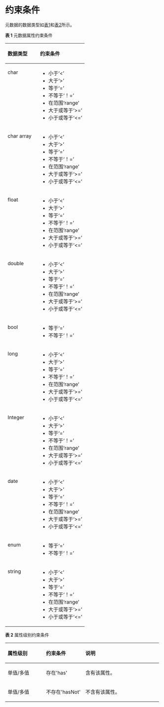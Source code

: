 # 约束条件<a name="ges_03_0072"></a>

元数据的数据类型如[表1](#table4745705017248)和[表2](#table62101184195722)所示。

**表 1**  元数据属性约束条件

<a name="table4745705017248"></a>
<table><thead align="left"><tr id="row3764242917248"><th class="cellrowborder" valign="top" width="40.79%" id="mcps1.2.3.1.1"><p id="p6091470817248"><a name="p6091470817248"></a><a name="p6091470817248"></a>数据类型</p>
</th>
<th class="cellrowborder" valign="top" width="59.209999999999994%" id="mcps1.2.3.1.2"><p id="p3514434317248"><a name="p3514434317248"></a><a name="p3514434317248"></a>约束条件</p>
</th>
</tr>
</thead>
<tbody><tr id="row4786363317248"><td class="cellrowborder" valign="top" width="40.79%" headers="mcps1.2.3.1.1 "><p id="p5174903517248"><a name="p5174903517248"></a><a name="p5174903517248"></a>char</p>
</td>
<td class="cellrowborder" valign="top" width="59.209999999999994%" headers="mcps1.2.3.1.2 "><a name="ul38075442174833"></a><a name="ul38075442174833"></a><ul id="ul38075442174833"><li>小于‘&lt;’</li><li>大于‘&gt;’</li><li>等于‘=’</li><li>不等于‘！=’</li><li>在范围‘range’</li><li>大于或等于‘&gt;=’</li><li>小于或等于‘&lt;=’</li></ul>
</td>
</tr>
<tr id="row3694914817496"><td class="cellrowborder" valign="top" width="40.79%" headers="mcps1.2.3.1.1 "><p id="p4009097917496"><a name="p4009097917496"></a><a name="p4009097917496"></a>char array</p>
</td>
<td class="cellrowborder" valign="top" width="59.209999999999994%" headers="mcps1.2.3.1.2 "><a name="ul2514903417520"></a><a name="ul2514903417520"></a><ul id="ul2514903417520"><li>小于‘&lt;’</li><li>大于‘&gt;’</li><li>等于‘=’</li><li>不等于‘！=’</li><li>在范围‘range’</li><li>大于或等于‘&gt;=’</li><li>小于或等于‘&lt;=’</li></ul>
</td>
</tr>
<tr id="row5534667517527"><td class="cellrowborder" valign="top" width="40.79%" headers="mcps1.2.3.1.1 "><p id="p5389568917527"><a name="p5389568917527"></a><a name="p5389568917527"></a>float</p>
</td>
<td class="cellrowborder" valign="top" width="59.209999999999994%" headers="mcps1.2.3.1.2 "><a name="ul61280111185031"></a><a name="ul61280111185031"></a><ul id="ul61280111185031"><li>小于‘&lt;’</li><li>大于‘&gt;’</li><li>等于‘=’</li><li>不等于‘！=’</li><li>在范围‘range’</li><li>大于或等于‘&gt;=’</li><li>小于或等于‘&lt;=’</li></ul>
</td>
</tr>
<tr id="row13396018185043"><td class="cellrowborder" valign="top" width="40.79%" headers="mcps1.2.3.1.1 "><p id="p11335648185043"><a name="p11335648185043"></a><a name="p11335648185043"></a>double</p>
</td>
<td class="cellrowborder" valign="top" width="59.209999999999994%" headers="mcps1.2.3.1.2 "><a name="ul37441370185059"></a><a name="ul37441370185059"></a><ul id="ul37441370185059"><li>小于‘&lt;’</li><li>大于‘&gt;’</li><li>等于‘=’</li><li>不等于‘！=’</li><li>在范围‘range’</li><li>大于或等于‘&gt;=’</li><li>小于或等于‘&lt;=’</li></ul>
</td>
</tr>
<tr id="row9894350185110"><td class="cellrowborder" valign="top" width="40.79%" headers="mcps1.2.3.1.1 "><p id="p63244922185110"><a name="p63244922185110"></a><a name="p63244922185110"></a>bool</p>
</td>
<td class="cellrowborder" valign="top" width="59.209999999999994%" headers="mcps1.2.3.1.2 "><a name="ul5194296185134"></a><a name="ul5194296185134"></a><ul id="ul5194296185134"><li>等于‘=’</li><li>不等于‘！=’</li></ul>
</td>
</tr>
<tr id="row50448055185417"><td class="cellrowborder" valign="top" width="40.79%" headers="mcps1.2.3.1.1 "><p id="p59760694185417"><a name="p59760694185417"></a><a name="p59760694185417"></a>long</p>
</td>
<td class="cellrowborder" valign="top" width="59.209999999999994%" headers="mcps1.2.3.1.2 "><a name="ul39953142185433"></a><a name="ul39953142185433"></a><ul id="ul39953142185433"><li>小于‘&lt;’</li><li>大于‘&gt;’</li><li>等于‘=’</li><li>不等于‘！=’</li><li>在范围‘range’</li><li>大于或等于‘&gt;=’</li><li>小于或等于‘&lt;=’</li></ul>
</td>
</tr>
<tr id="row16187747185516"><td class="cellrowborder" valign="top" width="40.79%" headers="mcps1.2.3.1.1 "><p id="p36139112185516"><a name="p36139112185516"></a><a name="p36139112185516"></a>Integer</p>
</td>
<td class="cellrowborder" valign="top" width="59.209999999999994%" headers="mcps1.2.3.1.2 "><a name="ul25144047185533"></a><a name="ul25144047185533"></a><ul id="ul25144047185533"><li>小于‘&lt;’</li><li>大于‘&gt;’</li><li>等于‘=’</li><li>不等于‘！=’</li><li>在范围‘range’</li><li>大于或等于‘&gt;=’</li><li>小于或等于‘&lt;=’</li></ul>
</td>
</tr>
<tr id="row61760723185525"><td class="cellrowborder" valign="top" width="40.79%" headers="mcps1.2.3.1.1 "><p id="p36562663185525"><a name="p36562663185525"></a><a name="p36562663185525"></a>date</p>
</td>
<td class="cellrowborder" valign="top" width="59.209999999999994%" headers="mcps1.2.3.1.2 "><a name="ul25998247185536"></a><a name="ul25998247185536"></a><ul id="ul25998247185536"><li>小于‘&lt;’</li><li>大于‘&gt;’</li><li>等于‘=’</li><li>不等于‘！=’</li><li>在范围‘range’</li><li>大于或等于‘&gt;=’</li><li>小于或等于‘&lt;=’</li></ul>
</td>
</tr>
<tr id="row761463185546"><td class="cellrowborder" valign="top" width="40.79%" headers="mcps1.2.3.1.1 "><p id="p61678510185546"><a name="p61678510185546"></a><a name="p61678510185546"></a>enum</p>
</td>
<td class="cellrowborder" valign="top" width="59.209999999999994%" headers="mcps1.2.3.1.2 "><a name="ul3028750118561"></a><a name="ul3028750118561"></a><ul id="ul3028750118561"><li>等于‘=’</li><li>不等于‘！=’</li></ul>
</td>
</tr>
<tr id="row61361361185619"><td class="cellrowborder" valign="top" width="40.79%" headers="mcps1.2.3.1.1 "><p id="p4214343185619"><a name="p4214343185619"></a><a name="p4214343185619"></a>string</p>
</td>
<td class="cellrowborder" valign="top" width="59.209999999999994%" headers="mcps1.2.3.1.2 "><a name="ul18111905185639"></a><a name="ul18111905185639"></a><ul id="ul18111905185639"><li>小于‘&lt;’</li><li>大于‘&gt;’</li><li>等于‘=’</li><li>不等于‘！=’</li><li>在范围‘range’</li><li>大于或等于‘&gt;=’</li><li>小于或等于‘&lt;=’</li></ul>
</td>
</tr>
</tbody>
</table>

**表 2**  属性级别约束条件

<a name="table62101184195722"></a>
<table><thead align="left"><tr id="row49753805195722"><th class="cellrowborder" valign="top" width="25%" id="mcps1.2.4.1.1"><p id="p24600831195813"><a name="p24600831195813"></a><a name="p24600831195813"></a>属性级别</p>
</th>
<th class="cellrowborder" valign="top" width="25.56%" id="mcps1.2.4.1.2"><p id="p46510308195813"><a name="p46510308195813"></a><a name="p46510308195813"></a>约束条件</p>
</th>
<th class="cellrowborder" valign="top" width="49.44%" id="mcps1.2.4.1.3"><p id="p9238589195813"><a name="p9238589195813"></a><a name="p9238589195813"></a>说明</p>
</th>
</tr>
</thead>
<tbody><tr id="row51547420195722"><td class="cellrowborder" valign="top" width="25%" headers="mcps1.2.4.1.1 "><p id="p24045324195813"><a name="p24045324195813"></a><a name="p24045324195813"></a>单值/多值</p>
</td>
<td class="cellrowborder" valign="top" width="25.56%" headers="mcps1.2.4.1.2 "><p id="p1514199195813"><a name="p1514199195813"></a><a name="p1514199195813"></a>存在'has'</p>
</td>
<td class="cellrowborder" valign="top" width="49.44%" headers="mcps1.2.4.1.3 "><p id="p55541299195813"><a name="p55541299195813"></a><a name="p55541299195813"></a>含有该属性。</p>
</td>
</tr>
<tr id="row33993945195722"><td class="cellrowborder" valign="top" width="25%" headers="mcps1.2.4.1.1 "><p id="p22962310195813"><a name="p22962310195813"></a><a name="p22962310195813"></a>单值/多值</p>
</td>
<td class="cellrowborder" valign="top" width="25.56%" headers="mcps1.2.4.1.2 "><p id="p48007842195813"><a name="p48007842195813"></a><a name="p48007842195813"></a>不存在'hasNot'</p>
</td>
<td class="cellrowborder" valign="top" width="49.44%" headers="mcps1.2.4.1.3 "><p id="p63430027195813"><a name="p63430027195813"></a><a name="p63430027195813"></a>不含有该属性。</p>
</td>
</tr>
</tbody>
</table>

